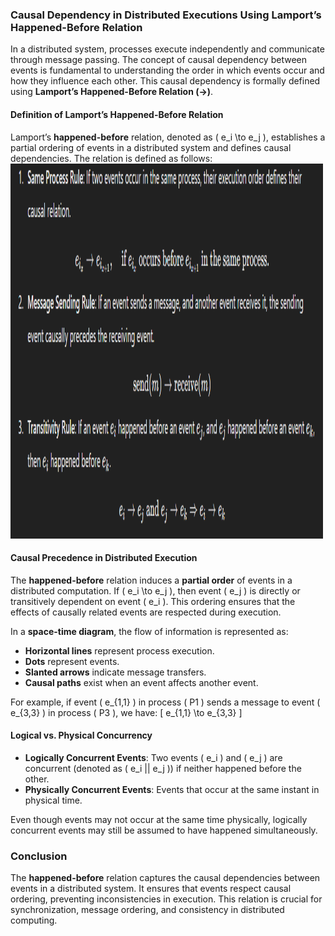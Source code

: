 ### Causal Dependency in Distributed Executions Using Lamport’s Happened-Before Relation

In a distributed system, processes execute independently and communicate through message passing. The concept of causal dependency between events is fundamental to understanding the order in which events occur and how they influence each other. This causal dependency is formally defined using **Lamport’s Happened-Before Relation (→)**.

#### **Definition of Lamport’s Happened-Before Relation**
Lamport’s **happened-before** relation, denoted as \( e_i \to e_j \), establishes a partial ordering of events in a distributed system and defines causal dependencies. The relation is defined as follows:
<img src="Screenshot 2025-02-09 205317.png" alt="Screenshot 2025-02-09 205317.png" width="500" height="600">


#### **Causal Precedence in Distributed Execution**
The **happened-before** relation induces a **partial order** of events in a distributed computation. If \( e_i \to e_j \), then event \( e_j \) is directly or transitively dependent on event \( e_i \). This ordering ensures that the effects of causally related events are respected during execution.

In a **space-time diagram**, the flow of information is represented as:
- **Horizontal lines** represent process execution.
- **Dots** represent events.
- **Slanted arrows** indicate message transfers.
- **Causal paths** exist when an event affects another event.

For example, if event \( e_{1,1} \) in process \( P1 \) sends a message to event \( e_{3,3} \) in process \( P3 \), we have:
\[
e_{1,1} \to e_{3,3}
\]

#### **Logical vs. Physical Concurrency**
- **Logically Concurrent Events**: Two events \( e_i \) and \( e_j \) are concurrent (denoted as \( e_i || e_j \)) if neither happened before the other.
- **Physically Concurrent Events**: Events that occur at the same instant in physical time.

Even though events may not occur at the same time physically, logically concurrent events may still be assumed to have happened simultaneously.

### **Conclusion**
The **happened-before** relation captures the causal dependencies between events in a distributed system. It ensures that events respect causal ordering, preventing inconsistencies in execution. This relation is crucial for synchronization, message ordering, and consistency in distributed computing.
